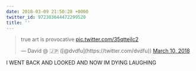 ```yaml
---
date: 2018-03-09 21:50:28 +0000
twitter_id: 972303644472299520
title: ''
---
```


<blockquote class="twitter-tweet"><p lang="en" dir="ltr">true art is provocative <a href="https://t.co/35qtteiIc2">pic.twitter.com/35qtteiIc2</a></p>&mdash; David @ 🇯🇵 ([@dvdfu](https://twitter.com/dvdfu)) <a href="https://twitter.com/dvdfu/status/972302816252489729?ref_src=twsrc%5Etfw">March 10, 2018</a></blockquote>
<script async src="https://platform.twitter.com/widgets.js" charset="utf-8"></script>

I WENT BACK AND LOOKED AND NOW IM DYING LAUGHING
